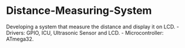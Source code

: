 # Distance-Measuring-System
Developing a system that measure  the distance and display it on LCD. - Drivers: GPIO, ICU, Ultrasonic Sensor and LCD. - Microcontroller: ATmega32.
